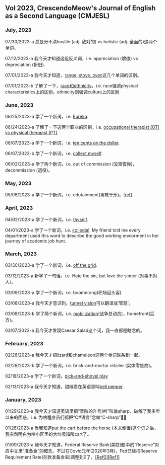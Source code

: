 ## Vol 2023, CrescendoMeow's Journal of English as a Second Language (CMJESL)

### July, 2023

07/30/2023-a 总是分不清hostile (adj. 敌对的) vs holistic (adj. 全面的)这两个单词。

07/12/2023-a 我今天才知道这组反义词，i.e. appreciation (增值) vs depreciation (折旧).

07/01/2023-a 我今天才知道，[range, stove, oven](https://www.kitchenaid.com/pinch-of-help/major-appliances/range-vs-stove-vs-oven.html)这几个单词的区别。

07/01/2023-b 了解了一下，[race和ethnicity](https://www.verywellmind.com/difference-between-race-and-ethnicity-5074205)，i.e. race强调physical characteristics上的区别，ethnicity则强调culture上的区别

### June, 2023

06/25/2023-a 学了一个新词，i.e. [Eureka](https://zh.wikipedia.org/wiki/%E5%B0%A4%E9%87%8C%E5%8D%A1_(%E8%AF%8D%E8%AF%AD)).

06/24/2023-a 了解了一下这两个职业的区别，i.e. [occupational therapist (OT) vs physical therapist (PT)](https://www.mcphs.edu/en/about/news/occupational-therapy-vs-physical-therapy).

06/07/2023-a 学了一个新词，i.e. [ten cents on the dollar](https://www.quora.com/What-do-people-mean-by-the-phrase-10-cents-on-the-dollar).

06/07/2023-b 学了一个新词，i.e. [collect myself](https://www.forbes.com/sites/jessicahagy/2016/07/11/collect-yourself-in-4-minutes/).

06/02/2023-a 学了两个新词，i.e. out of commission (没空管你)，decommission (退役)。

### May, 2023

05/06/2023-a 学了一个新词，i.e. edutainment(寓教于乐)。[[ref](https://youtu.be/pd36Jay0B_8)]

### April, 2023

04/02/2023-a 学了一个新词，i.e. [thyself](https://english.stackexchange.com/questions/521991/thyself-yourself-what-is-the-equivalent-of-others).

04/01/2023-a 学了一个新词，i.e. [collegial](https://en.wikipedia.org/wiki/Collegiality). My friend told me every department used this word to describe the good working enviorment in her journey of academic job hunt.

### March, 2023

03/30/2023-a 学了一个新词，i.e. [off the grid](https://en.wikipedia.org/wiki/Off-the-grid).

03/12/2023-a 新学了一句话，i.e. Hate the sin, but love the sinner (对事不对人)。

03/09/2023-a 学了一个新词，i.e. boomerang(职场回头客)

03/08/2023-a 我今天才意识到，[tunnel vision](https://en.wikipedia.org/wiki/Tunnel_vision)可以翻译成‘管窥’。

03/08/2023-b 学了两个新词，i.e. [mobilization](https://en.wikipedia.org/wiki/Mobilization)(战争总动员)，homefront(后方)。

03/07/2023-a 我今天才发现Caesar Salad这个词，我一直都是瞎念的。

### February, 2023

02/26/2023-a 我今天才把lizard和chameleon这两个单词联系到一起。

02/26/2023-b 学了一个新词，i.e. brick-and-mortar retailer (实体零售商)。

02/18/2023-a 学了一个新词，[pick-and-shovel play](https://www.investopedia.com/terms/p/pick-and-shovel-play.asp)

02/13/2023-a 我今天才知道，甜椒君在英语里叫[bell pepper](https://en.wikipedia.org/wiki/Bell_pepper).

### January, 2023

01/29/2023-a 我今天才知道英语里把“音阶的升号(#)”叫做sharp，破解了我多年以来的困惑，i.e. 为啥程序员们都把“C#语言”念做“C-sharp”🤦‍♀️

01/28/2023-a 当我知道put the cart before the horse (本末倒置)这个词之后，我突然明白为啥小区里的大垃圾箱叫cart了。

01/09/2023-a 我今天才知道，Federal Reserve Bank(美联储)中的“Reserve”对应中文里“准备金”的概念。不过在Covid元年(2020年3月)，Fed已经把Reserve Requirement Rate(存款准备金率)调整到0了。[[Ref0]](https://www.federalreserve.gov/monetarypolicy/reservereq.htm)[[Ref1]](https://youtu.be/dKH_GDa0Rac)
